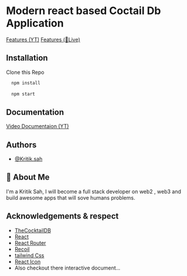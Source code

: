 
# Modern react based Coctail Db Application

[Features (YT)](https://www.youtube.com/c/ITRebels)
[Features (🔴Live)](https://coctaildb.vercel.app/)
## Installation

Clone this Repo

```bash
  npm install
  
  npm start
```
    
## Documentation

[Video Documentaion (YT)](https://www.youtube.com/c/ITRebels)


## Authors

- [@Kritik.sah](https://kritik.cryptolancer.in)


## 🚀 About Me
I'm a Kritik Sah, I will become a full stack developer on web2 , web3 and build awesome apps that will sove humans problems.


## Acknowledgements & respect

 - [TheCocktailDB](https://www.thecocktaildb.com/)
 - [React](https://beta.reactjs.org/)
 - [React Router](https://reactrouter.com/en/main)
 - [Recoil](https://recoiljs.org/docs/introduction/installation)
 - [tailwind Css](https://tailwindcss.com/docs/installation)
 - [React Icon](https://react-icons.github.io/react-icons)
 - Also checkout there interactive document... 

